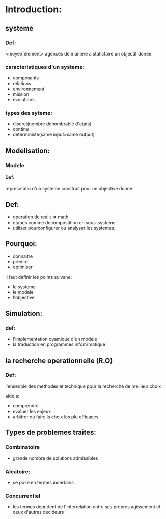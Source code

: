 # Introduction:
## systeme
### Def:
\<moyen\|element\> agences de maniere a statisfaire un objectif donee
### caracteristiques d'un systeme:
- composants
- relations
- environnement
- mission
- evolutions
### types des syteme:

- discret(nombre denombrable d'etats)
- continu
- deterministe(same input=same output)
## Modelisation:
### Modele
#### Def:
represntatin d'un systeme construit pour un objective donne
## Def:

- operation de realit => math
- etapes comme decompostition en sous-systeme
- utiliser pourconfigurer ou analyser les systemes.
## Pourquoi:

- connaitre 
- predire 
- optimiser

il faut definir les points suivane:
- le systeme
- le modele
- l'objective
## Simulation:
### def:

- l'implementation dyamique d'un modele
- la traduction en programmes infomrmatique
## la recherche operationnelle (R.O)
### Def:
l'ensenble des methodes et technique pour la recherche de meilleur choix

aide a:
- comprendre 
- evaluer les enjeux
- arbitrer ou faire ls choix les plu efficaces
## Types de problemes traites:
### Combinatoire
- grande nombre de solutions admissibles
### Aleatoire:
- se pose en termes incertains
### Concurrentiel
- les termes depndent de l'interrelation entre ses propres agissement 
et ceux  d'autres decideurs

